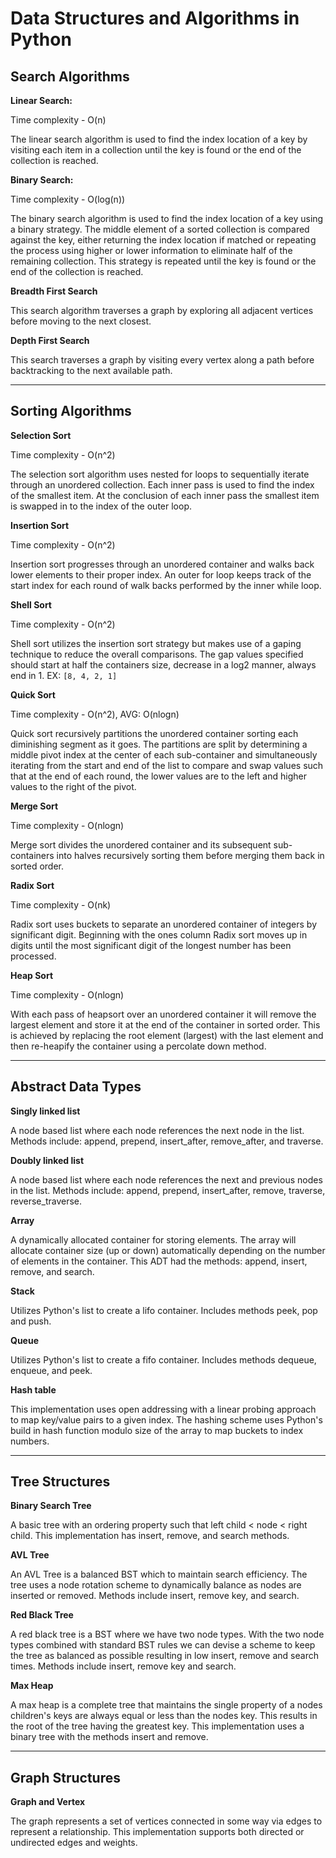 # Data Structures and Algorithms in Python
## Search Algorithms
**Linear Search:**

Time complexity - O(n)

The linear search algorithm is used to find the index location
of a key by visiting each item in a collection until the key 
is found or the end of the collection is reached.

**Binary Search:**

Time complexity - O(log(n))

The binary search algorithm is used to find the index location
of a key using a binary strategy. The middle element of a sorted
collection is compared against the key, either returning the index
location if matched or repeating the process using higher or lower
information to eliminate half of the remaining collection. This
strategy is repeated until the key is found or the end of the
collection is reached.

**Breadth First Search**

This search algorithm traverses a graph by exploring all adjacent
vertices before moving to the next closest.

**Depth First Search**

This search traverses a graph by visiting every vertex along a path
before backtracking to the next available path.
___
## Sorting Algorithms
**Selection Sort**

Time complexity - O(n^2)

The selection sort algorithm uses nested for loops to 
sequentially iterate through an unordered collection. Each inner
pass is used to find the index of the smallest item. 
At the conclusion of each inner pass the smallest item is swapped
in to the index of the outer loop.

**Insertion Sort**

Time complexity - O(n^2)

Insertion sort progresses through an unordered container and
walks back lower elements to their proper index. An outer for loop
keeps track of the start index for each round of walk backs 
performed by the inner while loop. 

**Shell Sort**

Time complexity - O(n^2)

Shell sort utilizes the insertion sort strategy but makes
use of a gaping technique to reduce the overall comparisons.
The gap values specified should start at half the containers size,
decrease in a log2 manner, always end in 1. 
EX: `[8, 4, 2, 1]`

**Quick Sort**

Time complexity - O(n^2), AVG: O(nlogn)

Quick sort recursively partitions the unordered container
sorting each diminishing segment as it goes. The partitions are
split by determining a middle pivot index at the center of each
sub-container and simultaneously iterating from the start and end
of the list to compare and swap values such that at the end of
each round, the lower values are to the left and higher values
to the right of the pivot.

**Merge Sort**

Time complexity - O(nlogn)

Merge sort divides the unordered container and its subsequent 
sub-containers into halves recursively sorting them before merging
them back in sorted order.

**Radix Sort**

Time complexity - O(nk)

Radix sort uses buckets to separate an unordered container of
integers by significant digit. Beginning with the ones column
Radix sort moves up in digits until the most significant digit
of the longest number has been processed.

**Heap Sort**

Time complexity - O(nlogn)

With each pass of heapsort over an unordered container it will 
remove the largest element and store it at the end of the container
in sorted order. This is achieved by replacing the root element
(largest) with the last element and then re-heapify the 
container using a percolate down method.
___
## Abstract Data Types
**Singly linked list**

A node based list where each node references the next node in
the list. Methods include: append, prepend, insert_after,
remove_after, and traverse.

**Doubly linked list**

A node based list where each node references the next and previous
nodes in the list. Methods include: append, prepend, insert_after,
remove, traverse, reverse_traverse.

**Array**

A dynamically allocated container for storing elements. The array
will allocate container size (up or down) automatically depending
on the number of elements in the container. This ADT had the
methods: append, insert, remove, and search.

**Stack**

Utilizes Python's list to create a lifo container. Includes 
methods peek, pop and push.

**Queue**

Utilizes Python's list to create a fifo container. Includes
methods dequeue, enqueue, and peek.

**Hash table**

This implementation uses open addressing with a linear probing
approach to map key/value pairs to a given index. The hashing
scheme uses Python's build in hash function modulo size of the
array to map buckets to index numbers.
___
## Tree Structures
**Binary Search Tree**

A basic tree with an ordering property such that left child < node
< right child. This implementation has insert, remove, and
search methods.

**AVL Tree**

An AVL Tree is a balanced BST which to maintain search efficiency.
The tree uses a node rotation scheme to dynamically balance as
nodes are inserted or removed. Methods include insert, remove key,
and search.

**Red Black Tree**

A red black tree is a BST where we have two node types. With the
two node types combined with standard BST rules we can devise a
scheme to keep the tree as balanced as possible resulting in low
insert, remove and search times. Methods include insert, remove key
and search.

**Max Heap**

A max heap is a complete tree that maintains the single property
of a nodes children's keys are always equal or less than the nodes
key. This results in the root of the tree having the greatest key.
This implementation uses a binary tree with the methods insert and
remove.
___
## Graph Structures

**Graph and Vertex**

The graph represents a set of vertices connected 
in some way via edges to represent a relationship. This
implementation supports both directed or undirected edges and
weights.


